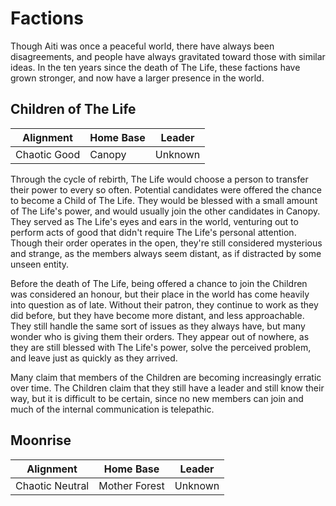 # Factions

Though Aiti was once a peaceful world, there have always been disagreements, and people have always gravitated toward those with similar ideas. In the ten years since the death of The Life, these factions have grown stronger, and now have a larger presence in the world.

## Children of The Life

| Alignment    | Home Base | Leader  |
| ------------ | --------- | ------- |
| Chaotic Good | Canopy    | Unknown |

Through the cycle of rebirth, The Life would choose a person to transfer their power to every so often. Potential candidates were offered the chance to become a Child of The Life. They would be blessed with a small amount of The Life's power, and would usually join the other candidates in Canopy. They served as The Life's eyes and ears in the world, venturing out to perform acts of good that didn't require The Life's personal attention. Though their order operates in the open, they're still considered mysterious and strange, as the members always seem distant, as if distracted by some unseen entity.

Before the death of The Life, being offered a chance to join the Children was considered an honour, but their place in the world has come heavily into question as of late. Without their patron, they continue to work as they did before, but they have become more distant, and less approachable. They still handle the same sort of issues as they always have, but many wonder who is giving them their orders. They appear out of nowhere, as they are still blessed with The Life's power, solve the perceived problem, and leave just as quickly as they arrived. 

Many claim that members of the Children are becoming increasingly erratic over time. The Children claim that they still have a leader and still know their way, but it is difficult to be certain, since no new members can join and much of the internal communication is telepathic. 

## Moonrise

| Alignment       | Home Base        | Leader  |
| --------------- | ---------------- | ------- |
| Chaotic Neutral | Mother Forest    | Unknown |
